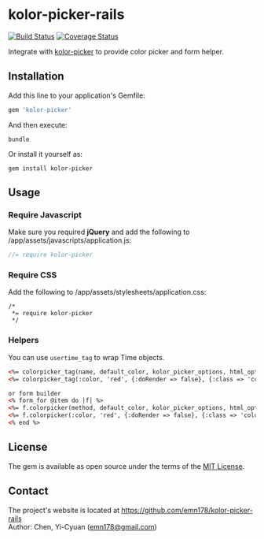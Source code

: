 # kolor-picker-rails

[![Build Status](https://api.travis-ci.org/emn178/kolor-picker-rails.png)](https://travis-ci.org/emn178/kolor-picker-rails)
[![Coverage Status](https://coveralls.io/repos/emn178/kolor-picker-rails/badge.svg?branch=master)](https://coveralls.io/r/emn178/kolor-picker-rails?branch=master)

Integrate with [kolor-picker](https://github.com/emn178/kolor-picker) to provide color picker and form helper. 

## Installation

Add this line to your application's Gemfile:

```ruby
gem 'kolor-picker'
```

And then execute:

    bundle

Or install it yourself as:

    gem install kolor-picker

## Usage

### Require Javascript
Make sure you required **jQuery** and add the following to /app/assets/javascripts/application.js:
```JavaScript
//= require kolor-picker
```
### Require CSS
Add the following to /app/assets/stylesheets/application.css:
```
/*
 *= require kolor-picker
 */
```

### Helpers
You can use `usertime_tag` to wrap Time objects.
```HTML
<%= colorpicker_tag(name, default_color, kolor_picker_options, html_options) %>
<%= colorpicker_tag(:color, 'red', {:doRender => false}, {:class => 'color'}) %>

or form builder
<% form_for @item do |f| %>
<%= f.colorpicker(method, default_color, kolor_picker_options, html_options) %>
<%= f.colorpicker(:color, 'red', {:doRender => false}, {:class => 'color'}) %>
<% end %>
```

## License

The gem is available as open source under the terms of the [MIT License](http://opensource.org/licenses/MIT).

## Contact
The project's website is located at https://github.com/emn178/kolor-picker-rails  
Author: Chen, Yi-Cyuan (emn178@gmail.com)
